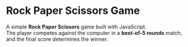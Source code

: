 # Rock Paper Scissors Game

A simple **Rock Paper Scissors** game built with JavaScript.  
The player competes against the computer in a **best-of-5 rounds** match, and the final score determines the winner.
